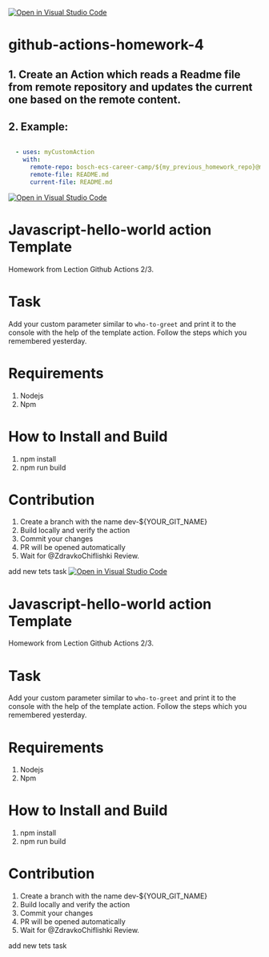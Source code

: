 [![Open in Visual Studio Code](https://classroom.github.com/assets/open-in-vscode-c66648af7eb3fe8bc4f294546bfd86ef473780cde1dea487d3c4ff354943c9ae.svg)](https://classroom.github.com/online_ide?assignment_repo_id=9480382&assignment_repo_type=AssignmentRepo)
# github-actions-homework-4

## 1. Create an Action which reads a Readme file from remote repository and updates the current one based on the remote content.

## 2. Example:

```yaml

  - uses: myCustomAction
    with:
      remote-repo: bosch-ecs-career-camp/${my_previous_homework_repo}@main
      remote-file: README.md
      current-file: README.md

```

[![Open in Visual Studio Code](https://classroom.github.com/assets/open-in-vscode-c66648af7eb3fe8bc4f294546bfd86ef473780cde1dea487d3c4ff354943c9ae.svg)](https://classroom.github.com/online_ide?assignment_repo_id=9456048&assignment_repo_type=AssignmentRepo)
# Javascript-hello-world action Template

Homework from Lection Github Actions 2/3.

# Task

Add your custom parameter similar to `who-to-greet` and print it to the console with the help of the template action. Follow the steps which you remembered yesterday.
# Requirements

1. Nodejs
2. Npm

# How to Install and Build

1. npm install
2. npm run build

# Contribution

1. Create a branch with the name dev-${YOUR_GIT_NAME}
2. Build locally and verify the action
3. Commit your changes
4. PR will be opened automatically
5. Wait for @ZdravkoChiflishki Review.

add new tets task
[![Open in Visual Studio Code](https://classroom.github.com/assets/open-in-vscode-c66648af7eb3fe8bc4f294546bfd86ef473780cde1dea487d3c4ff354943c9ae.svg)](https://classroom.github.com/online_ide?assignment_repo_id=9456048&assignment_repo_type=AssignmentRepo)
# Javascript-hello-world action Template

Homework from Lection Github Actions 2/3.

# Task

Add your custom parameter similar to `who-to-greet` and print it to the console with the help of the template action. Follow the steps which you remembered yesterday.
# Requirements

1. Nodejs
2. Npm

# How to Install and Build

1. npm install
2. npm run build

# Contribution

1. Create a branch with the name dev-${YOUR_GIT_NAME}
2. Build locally and verify the action
3. Commit your changes
4. PR will be opened automatically
5. Wait for @ZdravkoChiflishki Review.

add new tets task
